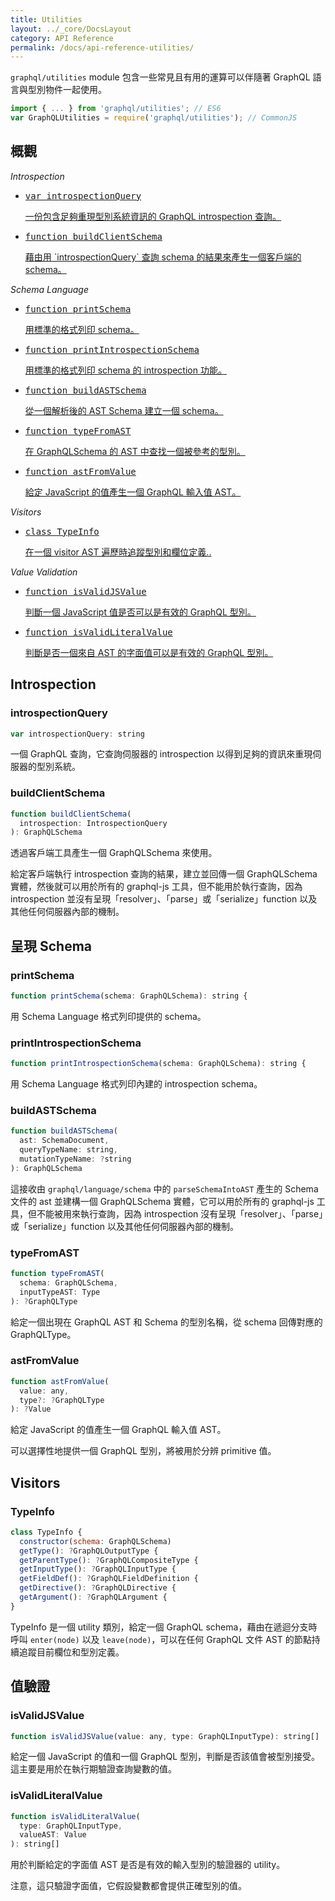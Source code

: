 ```yaml
---
title: Utilities
layout: ../_core/DocsLayout
category: API Reference
permalink: /docs/api-reference-utilities/
---
```


`graphql/utilities` module 包含一些常見且有用的運算可以伴隨著 GraphQL 語言與型別物件一起使用。

```js
import { ... } from 'graphql/utilities'; // ES6
var GraphQLUtilities = require('graphql/utilities'); // CommonJS
```

## 概觀

*Introspection*

<ul class="apiIndex">
  <li>
    <a href="#introspectionquery">
      <pre>var introspectionQuery</pre>
      一份包含足夠重現型別系統資訊的 GraphQL introspection 查詢。
    </a>
  </li>
  <li>
    <a href="#buildclientschema">
      <pre>function buildClientSchema</pre>
      藉由用 `introspectionQuery` 查詢 schema 的結果來產生一個客戶端的 schema。
    </a>
  </li>
</ul>

*Schema Language*

<ul class="apiIndex">
  <li>
    <a href="#printschema">
      <pre>function printSchema</pre>
      用標準的格式列印 schema。
    </a>
  </li>
  <li>
    <a href="#printintrospectionschema">
      <pre>function printIntrospectionSchema</pre>
      用標準的格式列印 schema 的 introspection 功能。
    </a>
  </li>
  <li>
    <a href="#buildastschema">
      <pre>function buildASTSchema</pre>
      從一個解析後的 AST Schema 建立一個 schema。
    </a>
  </li>
  <li>
    <a href="#typefromast">
      <pre>function typeFromAST</pre>
      在 GraphQLSchema 的 AST 中查找一個被參考的型別。
    </a>
  </li>
  <li>
    <a href="#astfromvalue">
      <pre>function astFromValue</pre>
      給定 JavaScript 的值產生一個 GraphQL 輸入值 AST。
    </a>
  </li>
</ul>

*Visitors*

<ul class="apiIndex">
  <li>
    <a href="#typeinfo">
      <pre>class TypeInfo</pre>
      在一個 visitor AST 遍歷時追蹤型別和欄位定義..
    </a>
  </li>
</ul>

*Value Validation*

<ul class="apiIndex">
  <li>
    <a href="#isvalidjsvalue">
      <pre>function isValidJSValue</pre>
      判斷一個 JavaScript 值是否可以是有效的 GraphQL 型別。
    </a>
  </li>
  <li>
    <a href="#isvalidliteralvalue">
      <pre>function isValidLiteralValue</pre>
      判斷是否一個來自 AST 的字面值可以是有效的 GraphQL 型別。
    </a>
  </li>
</ul>

## Introspection

### introspectionQuery

```js
var introspectionQuery: string
```

一個 GraphQL 查詢，它查詢伺服器的 introspection 以得到足夠的資訊來重現伺服器的型別系統。

### buildClientSchema

```js
function buildClientSchema(
  introspection: IntrospectionQuery
): GraphQLSchema
```

透過客戶端工具產生一個 GraphQLSchema 來使用。

給定客戶端執行 introspection 查詢的結果，建立並回傳一個 GraphQLSchema 實體，然後就可以用於所有的 graphql-js 工具，但不能用於執行查詢，因為 introspection 並沒有呈現「resolver」、「parse」或「serialize」function 以及其他任何伺服器內部的機制。

## 呈現 Schema

### printSchema

```js
function printSchema(schema: GraphQLSchema): string {
```

用 Schema Language 格式列印提供的 schema。

### printIntrospectionSchema

```js
function printIntrospectionSchema(schema: GraphQLSchema): string {
```

用 Schema Language 格式列印內建的 introspection schema。

### buildASTSchema

```js
function buildASTSchema(
  ast: SchemaDocument,
  queryTypeName: string,
  mutationTypeName: ?string
): GraphQLSchema
```

這接收由 `graphql/language/schema` 中的 `parseSchemaIntoAST` 產生的 Schema 文件的 ast 並建構一個 GraphQLSchema 實體，它可以用於所有的 graphql-js 工具，但不能被用來執行查詢，因為 introspection 沒有呈現「resolver」、「parse」或「serialize」function 以及其他任何伺服器內部的機制。

### typeFromAST

```js
function typeFromAST(
  schema: GraphQLSchema,
  inputTypeAST: Type
): ?GraphQLType
```

給定一個出現在 GraphQL AST 和 Schema 的型別名稱，從 schema 回傳對應的 GraphQLType。

### astFromValue

```js
function astFromValue(
  value: any,
  type?: ?GraphQLType
): ?Value
```
給定 JavaScript 的值產生一個 GraphQL 輸入值 AST。

可以選擇性地提供一個 GraphQL 型別，將被用於分辨 primitive 值。

## Visitors

### TypeInfo

```js
class TypeInfo {
  constructor(schema: GraphQLSchema)
  getType(): ?GraphQLOutputType {
  getParentType(): ?GraphQLCompositeType {
  getInputType(): ?GraphQLInputType {
  getFieldDef(): ?GraphQLFieldDefinition {
  getDirective(): ?GraphQLDirective {
  getArgument(): ?GraphQLArgument {
}
```

TypeInfo 是一個 utility 類別，給定一個 GraphQL schema，藉由在遞迴分支時呼叫 `enter(node)` 以及 `leave(node)`，可以在任何 GraphQL 文件 AST 的節點持續追蹤目前欄位和型別定義。

## 值驗證

### isValidJSValue

```js
function isValidJSValue(value: any, type: GraphQLInputType): string[]
```

給定一個 JavaScript 的值和一個 GraphQL 型別，判斷是否該值會被型別接受。這主要是用於在執行期驗證查詢變數的值。

### isValidLiteralValue

```js
function isValidLiteralValue(
  type: GraphQLInputType,
  valueAST: Value
): string[]
```

用於判斷給定的字面值 AST 是否是有效的輸入型別的驗證器的 utility。

注意，這只驗證字面值，它假設變數都會提供正確型別的值。
